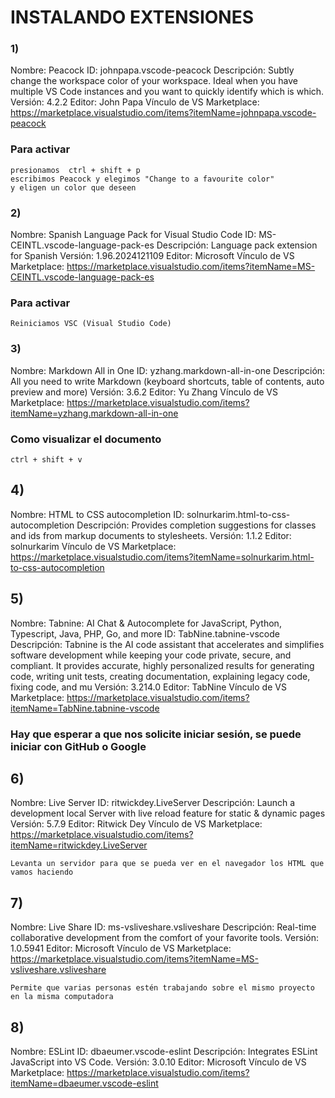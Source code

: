 # INSTALANDO EXTENSIONES

### **1)**
Nombre: Peacock
ID: johnpapa.vscode-peacock
Descripción: Subtly change the workspace color of your workspace. Ideal when you have multiple VS Code instances and you want to quickly identify which is which.
Versión: 4.2.2
Editor: John Papa
Vínculo de VS Marketplace: https://marketplace.visualstudio.com/items?itemName=johnpapa.vscode-peacock

### Para activar
```
presionamos  ctrl + shift + p
escribimos Peacock y elegimos "Change to a favourite color"
y eligen un color que deseen
```

### **2)**
Nombre: Spanish Language Pack for Visual Studio Code
ID: MS-CEINTL.vscode-language-pack-es
Descripción: Language pack extension for Spanish
Versión: 1.96.2024121109
Editor: Microsoft
Vínculo de VS Marketplace: https://marketplace.visualstudio.com/items?itemName=MS-CEINTL.vscode-language-pack-es

### Para activar
```Reiniciamos VSC (Visual Studio Code)``` 

### **3)**
Nombre: Markdown All in One
ID: yzhang.markdown-all-in-one
Descripción: All you need to write Markdown (keyboard shortcuts, table of contents, auto preview and more)
Versión: 3.6.2
Editor: Yu Zhang
Vínculo de VS Marketplace: https://marketplace.visualstudio.com/items?itemName=yzhang.markdown-all-in-one

### Como visualizar el documento
```ctrl + shift + v ```

## **4)**
Nombre: HTML to CSS autocompletion
ID: solnurkarim.html-to-css-autocompletion
Descripción: Provides completion suggestions for classes and ids from markup documents to stylesheets.
Versión: 1.1.2
Editor: solnurkarim
Vínculo de VS Marketplace: https://marketplace.visualstudio.com/items?itemName=solnurkarim.html-to-css-autocompletion


## **5)**

Nombre: Tabnine: AI Chat & Autocomplete for JavaScript, Python, Typescript, Java, PHP, Go, and more
ID: TabNine.tabnine-vscode
Descripción: Tabnine is the AI code assistant that accelerates and simplifies software development while keeping your code private, secure, and compliant. It provides accurate, highly personalized results for generating code, writing unit tests, creating documentation, explaining legacy code, fixing code, and mu
Versión: 3.214.0
Editor: TabNine
Vínculo de VS Marketplace: https://marketplace.visualstudio.com/items?itemName=TabNine.tabnine-vscode

### Hay que esperar a que nos solicite iniciar sesión, se puede  iniciar con GitHub o Google

## **6)**
Nombre: Live Server
ID: ritwickdey.LiveServer
Descripción: Launch a development local Server with live reload feature for static & dynamic pages
Versión: 5.7.9
Editor: Ritwick Dey
Vínculo de VS Marketplace: https://marketplace.visualstudio.com/items?itemName=ritwickdey.LiveServer

```Levanta un servidor para que se pueda ver en el navegador los HTML que vamos haciendo```

## **7)**
Nombre: Live Share
ID: ms-vsliveshare.vsliveshare
Descripción: Real-time collaborative development from the comfort of your favorite tools.
Versión: 1.0.5941
Editor: Microsoft
Vínculo de VS Marketplace: https://marketplace.visualstudio.com/items?itemName=MS-vsliveshare.vsliveshare

```Permite que varias personas estén trabajando sobre el mismo proyecto en la misma computadora```

## **8)**
Nombre: ESLint
ID: dbaeumer.vscode-eslint
Descripción: Integrates ESLint JavaScript into VS Code.
Versión: 3.0.10
Editor: Microsoft
Vínculo de VS Marketplace: https://marketplace.visualstudio.com/items?itemName=dbaeumer.vscode-eslint


